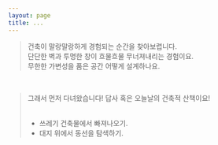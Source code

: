 ```yaml
---
layout: page
title: ...
---
```


> 건축이 말랑말랑하게 경험되는 순간을 찾아보렵니다.<br/>
> 단단한 벽과 투명한 창이 흐물흐물 무너져내리는 경험이요.<br/>
> 무한한 가변성을 품은 공간 어떻게 설계하나요.<br/>
 <br/>
 
> 그래서 먼저 다녀왔습니다! 답사 혹은 오늘날의 건축적 산책이요!
> <br/>
> <br/>
> + 쓰레기 건축물에서 빠져나오기.<br/>
> + 대지 위에서 동선을 탐색하기.
